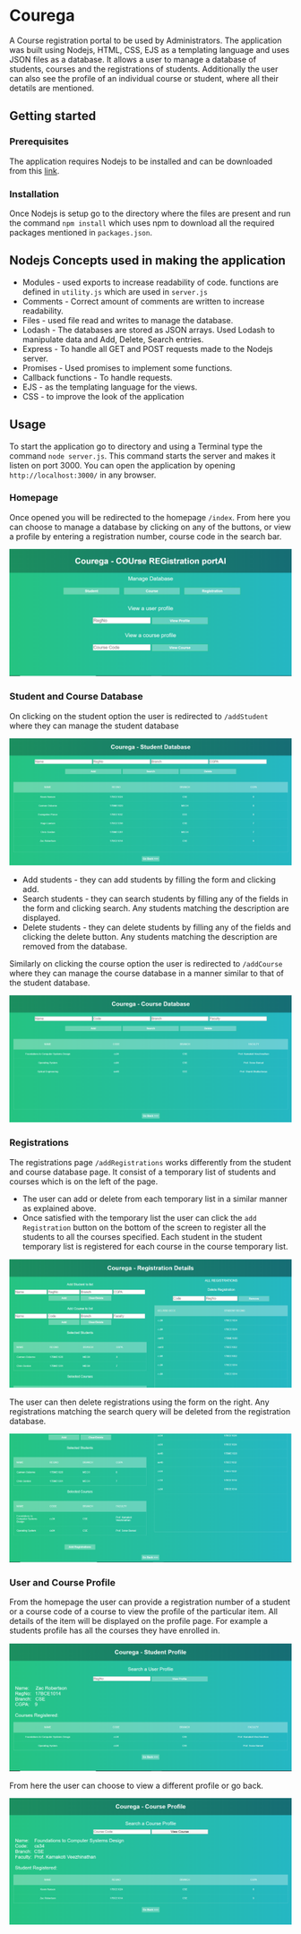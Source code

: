 # Courega
A Course registration portal to be used by Administrators. The application was built using Nodejs, HTML, CSS, EJS as a templating language and uses JSON files as a database. It allows a user to manage a database of students, courses and the registrations of students. Additionally the user can also see the profile of an individual course or student, where all their detatils are mentioned.

## Getting started
### Prerequisites
The application requires Nodejs to be installed and can be downloaded from this [link](https://nodejs.org/en/).
### Installation
Once Nodejs is setup go to the directory where the files are present and run the command `npm install` which uses npm to download all the required packages mentioned in  `packages.json`.

## Nodejs Concepts used in making the application

* Modules - used exports to increase readability of code. functions are defined in `utility.js` which are used in `server.js`
* Comments - Correct amount of comments are written to increase readability.
* Files - used file read and writes to manage the database.
* Lodash - The databases are stored as JSON arrays. Used Lodash to manipulate data and Add, Delete, Search entries.
* Express - To handle all GET and POST requests made to the Nodejs server.
* Promises - Used promises to implement some functions.
* Callback functions - To handle requests.
* EJS - as the templating language for the views.
* CSS - to improve the look of the application

## Usage

To start the application go to directory and using a Terminal type the command `node server.js`. This command starts the server and makes it listen on port 3000. You can open the application by opening `http://localhost:3000/` in any browser.

### Homepage
Once opened you will be redirected to the homepage `/index`. From here you can choose to manage a database by clicking on any of the buttons, or view a profile by entering a registration number, course code in the search bar.

![Image of Homepage](/screenshots/homePage.PNG)

### Student and Course Database
On clicking on the student option the user is redirected to `/addStudent` where they can manage the student database

![Image of Student database](/screenshots/students.PNG)

* Add students - they can add students by filling the form and clicking add.
* Search students - they can search students by filling any of the fields in the form and clicking search. Any students matching the description are displayed.
* Delete students - they can delete students by filling any of the fields and clicking the delete button. Any students matching the description are removed from the database.

Similarly on clicking the course option the user is redirected to `/addCourse` where they can manage the course database in a manner similar to that of the student database.

![Image of Course database](/screenshots/courses.PNG)

### Registrations
The registrations page `/addRegistrations` works differently from the student and course database page. It consist of a temporary list of students and courses which is on the left of the page. 
* The user can add or delete from each temporary list in a similar manner as explained above. 
* Once satisfied with the temporary list the user can click the `add Registration` button on the bottom of the screen to register all the students to all the courses specified. Each student in the student temporary list is registered for each course in the course temporary list.

![Registration image](/screenshots/registrations1.PNG)

The user can then delete registrations using the form on the right. Any registrations matching the search query will be deleted from the registration database.

![Registration image](/screenshots/registrations2.PNG)

### User and Course Profile
From the homepage the user can provide a registration number of a student or a course code of a course to view the profile of the particular item. All details of the item will be displayed on the profile page. For example a students profile has all the courses they have enrolled in. 

![User Profile](/screenshots/userProfile.PNG)

From here the user can choose to view a different profile or go back.

![Course Profile](/screenshots/courseProfile.PNG)
